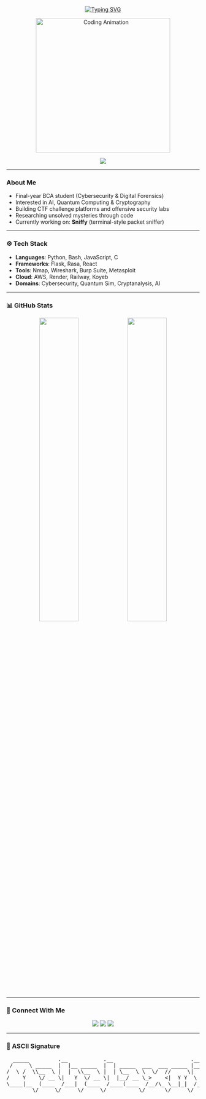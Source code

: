 <p align="center">
  <a href="https://readme-typing-svg.demolab.com?font=Fira+Code&pause=1000&color=2E7EFF&center=true&width=435&lines=Hi+I'm+Mahalaxmi+Singh;Cybersecurity+%2F+AI+Researcher;Open+Source+Lover;Tech+Explorer">
    <img src="https://readme-typing-svg.demolab.com?font=Fira+Code&size=22&pause=1000&color=2E7EFF&center=true&width=435&lines=Hi+I'm+Mahalaxmi+Singh;Cybersecurity+%2F+AI+Researcher;Open+Source+Lover;Tech+Explorer" alt="Typing SVG" />
  </a>
</p>

<p align="center">
  <img src="https://media.giphy.com/media/qgQUggAC3Pfv687qPC/giphy.gif" width="350" alt="Coding Animation" />
</p>

<p align="center">
  <img src="https://profile-counter.glitch.me/Maha1503/count.svg" />
</p>

---

### About Me

- Final-year BCA student (Cybersecurity & Digital Forensics)  
- Interested in AI, Quantum Computing & Cryptography  
- Building CTF challenge platforms and offensive security labs  
- Researching unsolved mysteries through code  
- Currently working on: **Sniffy** (terminal-style packet sniffer)

---

### ⚙️ Tech Stack

- **Languages**: Python, Bash, JavaScript, C  
- **Frameworks**: Flask, Rasa, React  
- **Tools**: Nmap, Wireshark, Burp Suite, Metasploit  
- **Cloud**: AWS, Render, Railway, Koyeb  
- **Domains**: Cybersecurity, Quantum Sim, Cryptanalysis, AI

---

### 📊 GitHub Stats

<p align="center">
  <img src="https://github-readme-stats.vercel.app/api?username=Maha1503&show_icons=true&theme=github_dark" width="45%" />
  <img src="https://github-readme-streak-stats.herokuapp.com/?user=Maha1503&theme=github-dark" width="45%" />
</p>

---

### 🤝 Connect With Me

<p align="center">
  <a href="https://github.com/Maha1503"><img src="https://img.shields.io/badge/GitHub-000?style=for-the-badge&logo=github&logoColor=white" /></a>
  <a href="mailto:iraiyer15@gmail.com"><img src="https://img.shields.io/badge/Email-D14836?style=for-the-badge&logo=gmail&logoColor=white" /></a>
  <a href="https://www.linkedin.com/in/mahalaxmi-singh-244186175/"><img src="https://img.shields.io/badge/LinkedIn-0077B5?style=for-the-badge&logo=linkedin&logoColor=white" /></a>
</p>

---

### 🧾 ASCII Signature

<pre align="center">
  _____         .__           .__                        .__ 
 /     \ _____  |  |__ _____  |  | _____  ___  ___ _____ |__|
/  \ /  \\__  \ |  |  \\__  \ |  | \__  \ \  \/  //     \|  |
/    Y    \/ __ \|   Y  \/ __ \|  |__/ __ \_>    <|  Y Y  \  |
\____|__  (____  /___|  (____  /____(____  /__/\_ \__|_|  /__|
        \/     \/     \/     \/          \/      \/     \/     
</pre>
